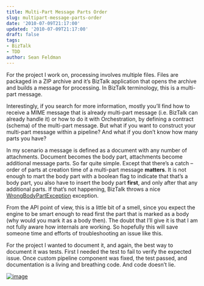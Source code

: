 ```yaml
---
title: Multi-Part Message Parts Order
slug: multipart-message-parts-order
date: '2010-07-09T21:17:00'
updated: '2010-07-09T21:17:00'
draft: false
tags:
- BizTalk
- TDD
author: Sean Feldman
---
```



For the project I work on, processing involves multiple files. Files are packaged in a ZIP archive and it’s BizTalk application that opens the archive and builds a message for processing. In BizTalk terminology, this is a multi-part message.

Interestingly, if you search for more information, mostly you’ll find how to receive a MIME message that is already multi-part message (i.e. BizTalk can already handle it) or how to do it with Orchestration, by defining a contract (schema) of the multi-part message. But what if you want to construct your multi-part message within a pipeline? And what if you don’t know how many parts you have?

In my scenario a message is defined as a document with any number of attachments. Document becomes the body part, attachments become additional message parts. So far quite simple. Except that there’s a catch – order of parts at creation time of a multi-part message **matters**. It is not enough to mart the body part with a boolean flag to indicate that that’s a body part, you also have to insert the body part **first**, and only after that any additional parts. If that’s not happening, BizTalk throws a nice [WrongBodyPartException](http://msdn.microsoft.com/en-us/library/microsoft.xlangs.basetypes.wrongbodypartexception%28BTS.20%29.aspx) exception.

From the API point of view, this is a little bit of a smell, since you expect the engine to be smart enough to read first the part that is marked as a body (why would you mark it as a body then). The doubt that I’ll give it is that I am not fully aware how internals are working. So hopefully this will save someone time and efforts of troubleshooting an issue like this.

For the project I wanted to document it, and again, the best way to document it was tests. First I needed the test to fail to verify the expected issue. Once custom pipeline component was fixed, the test passed, and documentation is a living and breathing code. And code doesn’t lie.

[![image](https://aspblogs.blob.core.windows.net/media/sfeldman/Media/image_thumb_2D09E583.png "image")](https://aspblogs.blob.core.windows.net/media/sfeldman/Media/image_21DDCA88.png)


